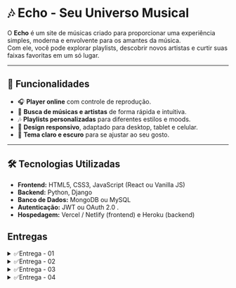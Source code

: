 # 🎶 Echo - Seu Universo Musical

O **Echo** é um site de músicas criado para proporcionar uma experiência simples, moderna e envolvente para os amantes da música.  
Com ele, você pode explorar playlists, descobrir novos artistas e curtir suas faixas favoritas em um só lugar.  

---

## 🚀 Funcionalidades

- 🎧 **Player online** com controle de reprodução.  
- 🔎 **Busca de músicas e artistas** de forma rápida e intuitiva.  
- 🎶 **Playlists personalizadas** para diferentes estilos e moods.  
- 📱 **Design responsivo**, adaptado para desktop, tablet e celular.  
- 🌙 **Tema claro e escuro** para se ajustar ao seu gosto.  

---

## 🛠️ Tecnologias Utilizadas

- **Frontend:** HTML5, CSS3, JavaScript (React ou Vanilla JS)  
- **Backend:** Python, Django  
- **Banco de Dados:** MongoDB ou MySQL  
- **Autenticação:** JWT ou OAuth 2.0 . 
- **Hospedagem:** Vercel / Netlify (frontend) e Heroku (backend)  

## Entregas
<details>
<summary>✅Entrega - 01</summary>

 **Quadro Jira**
![Backlog do Echo](./9b9bcbfe-3674-4ebf-bd80-5903eb4a3c72.png)


[📄 **Documentação no Google Docs**](https://docs.google.com/document/d/1iIE2TN-brDPJG4-VLgA5vC3a-OJslN4rudeJ6qXee54/edit?tab=t.0#heading=h.ydhtqjk9ltrr)

[▶️ **Screencast Figma**](https://youtu.be/5f4h1V8EvZw?si=Puvt2TmS40G6oNOg)
</details>

<details>
<summary>✅Entrega - 02</summary>

[![Site](https://img.shields.io/badge/Acesse%20o%20jira-blue)](https://ech0music.atlassian.net/jira/software/projects/SCRUM/summary?atlOrigin=eyJpIjoiMzAyZGU1NzY4YWVjNGJiN2E0NGM1YjFjZjZjOGI5ZjUiLCJwIjoiaiJ9)

![sprint 2](sprint2.jpg)

![backlog](backlogjira.jpg)

[![Site](https://img.shields.io/badge/Acesse%20meu%20site-blue)](https://alvezz.pythonanywhere.com)

[▶️ **Screencast Deploy**](https://www.youtube.com/watch?v=XL0pxdvjNLw)

***Programação em par***  
Sessão do Dia 29/09/2025 - Desenvolvimento da Página Home  
Foco: Estrutura e componentes principais da página Home.

Piloto (Driver): Pedro Guerra  
Navegador (Navigator): Ramses

**Atividades Realizadas:**
- Criação da estrutura semântica do HTML da página Home (header, banner, serviços, footer).
- Estilização do layout principal com CSS.
- Implementação do menu de navegação.
- Ajustes de design para garantir a consistência visual em diferentes tamanhos de tela.

</details>

<details>
<summary>✅Entrega - 03</summary>

![sprint 3](sprint3.jpg)


***Programação em par***
sessão do Dia 20/10/2025 - Desenvolvimento das historias e preparação da implementação junto com o deploy
foco: estrutura das novas funcionalidades
Piloto (Driver): Pedro Guerra
Navegador (Navigator): Ramses


**Atividades Realizadas (Implementação das Histórias):**
- Integração do player com backend para reprodução de músicas.
- Testes unitários iniciais para funcionalidades críticas do player.

**Ajustes no Deploy:**
- Configuração de variáveis de ambiente no backend e frontend.
- Ajustes no build para compatibilidade com Vercel.

**Implementação CI/CD:**
- Configuração de pipeline no GitHub Actions:
  - Build automático do frontend e backend.

</details>

<details>
<summary>✅Entrega - 04</summary>
</details>
